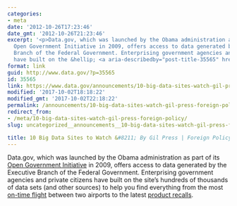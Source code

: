 ```yaml
---
categories:
- meta
date: '2012-10-26T17:23:46'
date_gmt: '2012-10-26T21:23:46'
excerpt: '<p>Data.gov, which was launched by the Obama administration as part of its
  Open Government Initiative in 2009, offers access to data generated by the Executive
  Branch of the Federal Government. Enterprising government agencies and private citizens
  have built on the &hellip; <a aria-describedby="post-title-35565" href="https://www.data.gov/announcements/10-big-data-sites-watch-gil-press-foreign-policy">Continued</a></p>'
format: link
guid: http://www.data.gov/?p=35565
id: 35565
link: https://www.data.gov/announcements/10-big-data-sites-watch-gil-press-foreign-policy
modified: '2017-10-02T18:18:22'
modified_gmt: '2017-10-02T22:18:22'
permalink: /announcements/10-big-data-sites-watch-gil-press-foreign-policy/
redirect_from:
- /meta/10-big-data-sites-watch-gil-press-foreign-policy/
slug: uncategorized__announcements__10-big-data-sites-watch-gil-press-foreign-policy

title: 10 Big Data Sites to Watch &#8211; By Gil Press | Foreign Policy
---
```


Data.gov, which was launched by the Obama administration as part of its [Open Government Initiative](https://obamawhitehouse.archives.gov/blog/2009/12/16/changing-way-washington-works) in 2009, offers access to data generated by the Executive Branch of the Federal Government. Enterprising government agencies and private citizens have built on the site’s hundreds of thousands of data sets (and other sources) to help you find everything from the most [on-time flight](http://flyontime.us/) between two airports to the latest [product recalls](http://recalls.gov/).
